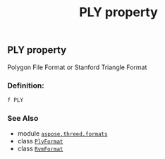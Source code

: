 ﻿---
title: PLY property
second_title: Aspose.3D for Python via .NET API References
description: 
type: docs
weight: 420
url: /python-net/aspose.threed.formats/rvmformat/ply/
is_root: false
---

## PLY property


Polygon File Format or Stanford Triangle Format
### Definition:
```python
f PLY 
```

### See Also
* module [`aspose.threed.formats`](../../)
* class [`PlyFormat`](/3d/python-net/aspose.threed.formats/plyformat)
* class [`RvmFormat`](/3d/python-net/aspose.threed.formats/rvmformat)
